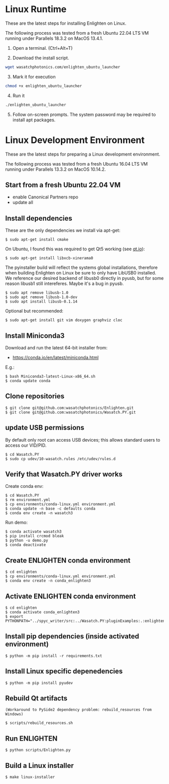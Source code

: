 # Linux Runtime

These are the latest steps for installing Enlighten on Linux.

The following process was tested from a fresh Ubuntu 22.04 LTS VM running under Parallels 18.3.2 on MacOS 13.4.1.

1. Open a terminal. (Ctrl+Alt+T)

2. Download the install script.

```bash
wget wasatchphotonics.com/enlighten_ubuntu_launcher
```

3. Mark it for execution

```bash
chmod +x enlighten_ubuntu_launcher
```

4. Run it

```bash
./enlighten_ubuntu_launcher
```

5. Follow on-screen prompts. The system password may be required to install apt packages.

# Linux Development Environment

These are the latest steps for preparing a Linux development environment.

The following process was tested from a fresh Ubuntu 16.04 LTS VM running under
Parallels 13.3.2 on MacOS 10.14.2.

## Start from a fresh Ubuntu 22.04 VM

- enable Canonical Partners repo
- update all

## Install dependencies

These are the only dependencies we install via apt-get:

    $ sudo apt-get install cmake 

On Ubuntu, I found this was required to get Qt5 working
(see [qt.io](https://forum.qt.io/topic/93247/qt-qpa-plugin-could-not-load-the-qt-platform-plugin-xcb-in-even-though-it-was-found)):

    $ sudo apt-get install libxcb-xinerama0

The pyinstaller build will reflect the systems global installations, therefore when building Enlighten on Linux be sure to only have LibUSB0 installed. We reference our desired backend of libusb0 directly in pyusb, but for some reason libusb1 still intereferes. Maybe it's a bug in pyusb.

    $ sudo apt remove libusb-1.0
    $ sudo apt remove libusb-1.0-dev
    $ sudo apt install libusb-0.1.14

Optional but recommended:

    $ sudo apt-get install git vim doxygen graphviz cloc

## Install Miniconda3

Download and run the latest 64-bit installer from:

- https://conda.io/en/latest/miniconda.html

E.g.:

    $ bash Miniconda3-latest-Linux-x86_64.sh
    $ conda update conda

## Clone repositories

    $ git clone git@github.com:wasatchphotonics/Enlighten.git
    $ git clone git@github.com:wasatchphotonics/Wasatch.PY.git

## update USB permissions

By default only root can access USB devices; this allows standard users to access
our VID/PID.

    $ cd Wasatch.PY
    $ sudo cp udev/10-wasatch.rules /etc/udev/rules.d

## Verify that Wasatch.PY driver works

Create conda env:

    $ cd Wasatch.PY
    $ rm environment.yml
    $ cp environments/conda-linux.yml environment.yml
    $ conda update -n base -c defaults conda
    $ conda env create -n wasatch3

Run demo:

    $ conda activate wasatch3
    $ pip install crcmod bleak
    $ python -u demo.py
    $ conda deactivate

## Create ENLIGHTEN conda environment

    $ cd enlighten
    $ cp environments/conda-linux.yml environment.yml
    $ conda env create -n conda_enlighten3  

## Activate ENLIGHTEN conda environment

    $ cd enlighten
    $ conda activate conda_enlighten3
    $ export PYTHONPATH="../spyc_writer/src:../Wasatch.PY:pluginExamples:.:enlighten/assets/uic_qrc"

## Install pip dependencies (inside activated environment)

    $ python -m pip install -r requirements.txt

## Install Linux specific depenedencies

    $ python -m pip install pyudev

## Rebuild Qt artifacts

    (Workaround to PySide2 dependency problem: rebuild_resources from Windows)

    $ scripts/rebuild_resources.sh

## Run ENLIGHTEN

    $ python scripts/Enlighten.py

## Build a Linux installer

    $ make linux-installer
